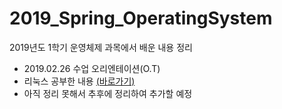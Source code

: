 # 2019_Spring_OperatingSystem
2019년도 1학기 운영체제 과목에서 배운 내용 정리  
- 2019.02.26 수업 오리엔테이션(O.T)
- 리눅스 공부한 내용 [(바로가기)](https://github.com/KangBokyeong/Study_Linux)
- 아직 정리 못해서 추후에 정리하여 추가할 예정 
